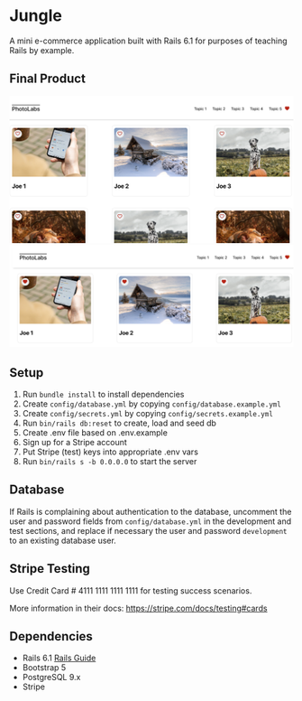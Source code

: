 # Jungle

A mini e-commerce application built with Rails 6.1 for purposes of teaching Rails by example.

## Final Product

!["screenshot for URLs list"](https://github.com/yusufurur/photolabs/blob/main/docs/Screenshot%202023-05-23%20at%201.27.10%20AM.png)
!["screenshot to createURL"](https://github.com/yusufurur/photolabs/blob/main/docs/Screenshot%202023-05-23%20at%201.27.35%20AM.png)

## Setup

1. Run `bundle install` to install dependencies
2. Create `config/database.yml` by copying `config/database.example.yml`
3. Create `config/secrets.yml` by copying `config/secrets.example.yml`
4. Run `bin/rails db:reset` to create, load and seed db
5. Create .env file based on .env.example
6. Sign up for a Stripe account
7. Put Stripe (test) keys into appropriate .env vars
8. Run `bin/rails s -b 0.0.0.0` to start the server

## Database

If Rails is complaining about authentication to the database, uncomment the user and password fields from `config/database.yml` in the development and test sections, and replace if necessary the user and password `development` to an existing database user.

## Stripe Testing

Use Credit Card # 4111 1111 1111 1111 for testing success scenarios.

More information in their docs: <https://stripe.com/docs/testing#cards>

## Dependencies

- Rails 6.1 [Rails Guide](http://guides.rubyonrails.org/v6.1/)
- Bootstrap 5
- PostgreSQL 9.x
- Stripe
